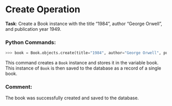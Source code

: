 # Create Operation

**Task**: Create a Book instance with the title “1984”, author “George Orwell”, and publication year 1949.

### Python Commands:

```python
>>> book = Book.objects.create(title="1984", author="George Orwell", publication_year=1949)
```
This command creates a `Book` instance and stores it in the variable book. This instance of `Book` is then saved to the database as a record of a single book.

### Comment: 
The book was successfully created and saved to the database.


